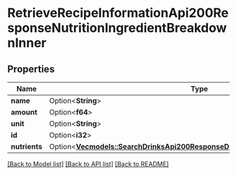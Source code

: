 # RetrieveRecipeInformationApi200ResponseNutritionIngredientBreakdownInner

## Properties

Name | Type | Description | Notes
------------ | ------------- | ------------- | -------------
**name** | Option<**String**> |  | [optional]
**amount** | Option<**f64**> |  | [optional]
**unit** | Option<**String**> |  | [optional]
**id** | Option<**i32**> |  | [optional]
**nutrients** | Option<[**Vec<models::SearchDrinksApi200ResponseDrinksInnerNutritionNutrientsInner>**](searchDrinksAPI_200_response_drinks_inner_nutrition_nutrients_inner.md)> |  | [optional]

[[Back to Model list]](../README.md#documentation-for-models) [[Back to API list]](../README.md#documentation-for-api-endpoints) [[Back to README]](../README.md)


